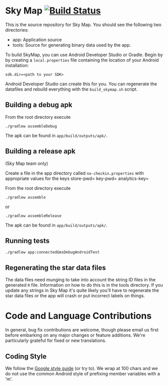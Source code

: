 # Sky Map [![Build Status](https://travis-ci.org/sky-map-team/stardroid.svg?branch=master)](https://travis-ci.org/sky-map-team/stardroid)

This is the source repository for Sky Map. You should see the following
two directories:
 * app: Application source
 * tools: Source for generating binary data used by the app.

To build SkyMap, you can use Android Developer Studio or Gradle.  Begin by
by creating a `local.properties` file containing the location of your
Android installation:

    sdk.dir=<path to your SDK>

Android Developer Studio can create this for you.  You can regenerate the datafiles and
rebuild everything with the `build_skymap.sh` script.

## Building a debug apk

From the root directory execute

    ./gradlew assembleDebug

The apk can be found in `app/build/outputs/apk/`.

## Building a release apk
(Sky Map team only)

Create a file in the app directory called
`no-checkin.properties` with appropriate values for the
keys
    store-pwd=
    key-pwd=
    analytics-key=

From the root directory execute

    ./gradlew assemble

or

    ./gradlew assembleRelease

The apk can be found in `app/build/outputs/apk/`.


## Running tests

    ./gradlew app:connectedGmsDebugAndroidTest

## Regenerating the star data files

The data files need munging to take into account the string ID files in the generated `R` file.  Information on
how to do this is in the tools directory.  If you update any strings in Sky Map it's quite likely you'll
have to regenerate the star data files or the app will crash or put incorrect labels on things.

# Code and Language Contributions

In general, bug fix contributions are welcome, though please email us first before embarking on any major changes or feature additions.  We're particularly grateful for fixed or new translations.

## Coding Style

We follow the [Google style guide](https://google.github.io/styleguide/javaguide.html) (or try to).  We wrap at 100 chars and we do not use the common Android style of prefixing member variables with a 'm'.
